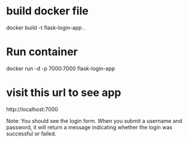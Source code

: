 # build docker file
docker build -t flask-login-app .

# Run container
docker run -d -p 7000:7000 flask-login-app

# visit this url to see app
http://localhost:7000

Note: You should see the login form. When you submit a username and password, it will return a message indicating whether the login was successful or failed.
